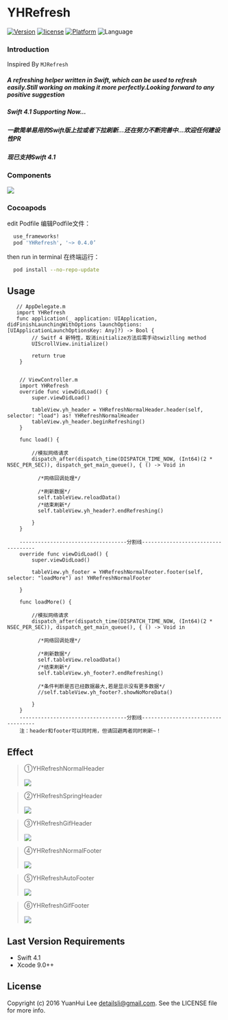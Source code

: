 # YHRefresh

[![Version](https://img.shields.io/cocoapods/v/YHRefresh.svg)](http://cocoadocs.org/docsets/YHRefresh)
[![license](https://img.shields.io/cocoapods/l/YHRefresh.svg)](http://cocoadocs.org/docsets/YHRefresh)
[![Platform](https://img.shields.io/cocoapods/p/YHRefresh.svg)](http://cocoadocs.org/docsets/YHRefresh)
![Language](https://img.shields.io/badge/Language-Swift%204.1-orange.svg)

### Introduction 
Inspired By `MJRefresh`
##### A refreshing helper written in Swift, which can be used to refresh easily.Still working on making it more perfectly.Looking forward to any positive suggestion 
##### Swift 4.1 Supporting Now...
##### 一款简单易用的Swift版上拉或者下拉刷新...还在努力不断完善中...欢迎任何建设性PR
##### 现已支持Swift 4.1

### Components
![](http://ww3.sinaimg.cn/mw1024/9a2346e2gw1f51ztblwehj20j1073gm7.jpg)

### Cocoapods
edit Podfile 编辑Podfile文件： 
``` bash 
  use_frameworks!
  pod 'YHRefresh', '~> 0.4.0’
```
then run in terminal 在终端运行：
``` bash 
  pod install --no-repo-update
```
## Usage
```
   // AppDelegate.m
   import YHRefresh
   func application(_ application: UIApplication, didFinishLaunchingWithOptions launchOptions: [UIApplicationLaunchOptionsKey: Any]?) -> Bool {
        // Switf 4 新特性，取消initialize方法后需手动swizlling method
        UIScrollView.initialize()
        
        return true
    }


    // ViewController.m
    import YHRefresh
    override func viewDidLoad() {
        super.viewDidLoad()
        
        tableView.yh_header = YHRefreshNormalHeader.header(self, selector: "load") as! YHRefreshNormalHeader
        tableView.yh_header.beginRefreshing()
    }
    
    func load() {
        
        //模拟网络请求
        dispatch_after(dispatch_time(DISPATCH_TIME_NOW, (Int64)(2 * NSEC_PER_SEC)), dispatch_get_main_queue(), { () -> Void in
	
	      /*网络回调处理*/
	    
	      /*刷新数据*/
	      self.tableView.reloadData()
	      /*结束刷新*/
	      self.tableView.yh_header?.endRefreshing()
    
        }
    }
    
    -----------------------------------分割线-----------------------------------
    override func viewDidLoad() {
        super.viewDidLoad()
        
        tableView.yh_footer = YHRefreshNormalFooter.footer(self, selector: "loadMore") as! YHRefreshNormalFooter
        
    }
    
    func loadMore() {
        
        //模拟网络请求
        dispatch_after(dispatch_time(DISPATCH_TIME_NOW, (Int64)(2 * NSEC_PER_SEC)), dispatch_get_main_queue(), { () -> Void in
        
 	      /*网络回调处理*/
 	    
	      /*刷新数据*/
	      self.tableView.reloadData()
	      /*结束刷新*/
	      self.tableView.yh_footer?.endRefreshing()
	    
	      /*条件判断是否已经数据最大,若是显示没有更多数据*/
 	      //self.tableView.yh_footer?.showNoMoreData()

        }
    }
    -----------------------------------分割线-----------------------------------
    注：header和footer可以同时用，但请回避两者同时刷新~！
```
## Effect
>①YHRefreshNormalHeader<br><br>
![](http://ww2.sinaimg.cn/mw1024/9a2346e2jw1f52us5ae1wg208h0f943j.gif)

>②YHRefreshSpringHeader<br><br>
![](http://ww1.sinaimg.cn/mw1024/9a2346e2gw1f52us2n93ig208i0f7n1e.gif)

>③YHRefreshGifHeader<br><br>
![](http://ww4.sinaimg.cn/mw1024/9a2346e2gw1f4yfcyypjeg208h0fcdmt.gif)

>④YHRefreshNormalFooter<br><br>
![](http://ww2.sinaimg.cn/mw1024/9a2346e2jw1f52wcf4mq6g208i0fajxb.gif)

>⑤YHRefreshAutoFooter<br><br>
![](http://ww4.sinaimg.cn/mw1024/9a2346e2jw1f52wcgn3psg208i0fa0xm.gif)

>⑥YHRefreshGifFooter<br><br>
![](http://ww1.sinaimg.cn/mw1024/9a2346e2gw1f4yfd1c1pag208h0fcjuj.gif)

## Last Version Requirements
* Swift 4.1
* Xcode 9.0++

## License

Copyright (c) 2016 YuanHui Lee detailsli@gmail.com. See the LICENSE file for more info.
